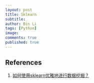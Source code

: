 ```yaml
---
layout: post
title: Sklearn
subtitle:
author: Bin Li
tags: [Python]
image: 
comments: true
published: true
---
```



## References
1. [如何使用sklearn优雅地进行数据挖掘？](https://mp.weixin.qq.com/s/JkyJMKyDAaiX2M58PnWXaA)